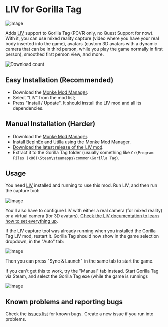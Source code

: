 # LIV for Gorilla Tag

![image](https://user-images.githubusercontent.com/3955124/166721440-211e687e-5b13-43bc-924f-0262e22074b3.png)


Adds [LIV](https://store.steampowered.com/app/755540/LIV/) support to Gorilla Tag (PCVR only, no Quest Support for now). With it, you can use mixed reality capture (video where you have your real body inserted into the game), avatars (custom 3D avatars with a dynamic camera that can be in third person, while you play the game normally in first person), smoothed first person view, and more.

![Download count](https://img.shields.io/github/downloads/LIV/GorillaTagLIV/total?style=flat-square)

## Easy Installation (Recommended)

- Download the [Monke Mod Manager](https://github.com/DeadlyKitten/MonkeModManager/releases/latest).
- Select "LIV" from the mod list;
- Press "Install / Update". It should install the LIV mod and all its dependencies.

## Manual Installation (Harder)

- Download the [Monke Mod Manager](https://github.com/DeadlyKitten/MonkeModManager/releases/latest).
- Install BepInEx and Utilla using the Monke Mod Manager.
- [Download the latest release of the LIV mod](https://github.com/Raicuparta/GorillaTagLIV/releases/latest).
- Extract it to the Gorilla Tag folder (usually something like `C:\Program Files (x86)\Steam\steamapps\common\Gorilla Tag`).

## Usage

You need [LIV](https://store.steampowered.com/app/755540/LIV/) installed and running to use this mod. Run LIV, and then run the capture tool:

![image](https://user-images.githubusercontent.com/3955124/166646386-4aaf8292-cc28-4e34-bdae-d81c8147693e.png)

You'll also have to configure LIV with either a real camera (for mixed reality) or a virtual camera (for 3D avatars). [Check the LIV documentation to learn how to set everything up](https://help.liv.tv/hc/en-us/categories/360002747940-LIV-Setup).

If the LIV capture tool was already running when you installed the Gorilla Tag LIV mod, restart it. Gorilla Tag should now show in the game selection dropdown, in the "Auto" tab:

![image](https://user-images.githubusercontent.com/3955124/165312088-de5c8fb9-5361-4f94-b329-a0ec12876940.png)

Then you can press "Sync & Launch" in the same tab to start the game.

If you can't get this to work, try the "Manual" tab instead. Start Gorilla Tag via Steam, and select the Gorilla Tag exe (while the game is running):

![image](https://user-images.githubusercontent.com/3955124/165311810-d9b8e4ec-7c35-4a75-8d3a-a33c3a579188.png)

## Known problems and reporting bugs

Check the [issues list](https://github.com/Raicuparta/GorillaTagLIV/issues) for known bugs. Create a new issue if you run into problems.
